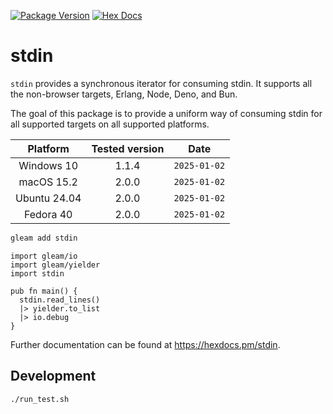 [![Package Version](https://img.shields.io/hexpm/v/stdin)](https://hex.pm/packages/stdin)
[![Hex Docs](https://img.shields.io/badge/hex-docs-ffaff3)](https://hexdocs.pm/stdin/)

# stdin

`stdin` provides a synchronous iterator for consuming stdin. It supports all the non-browser targets, Erlang, Node, Deno, and Bun.

The goal of this package is to provide a uniform way of consuming stdin for all supported targets on all supported platforms.

| Platform     | Tested version | Date         |
|:------------:|:-------------:|:------------:|
| Windows 10   | 1.1.4         | `2025-01-02` |
| macOS 15.2   | 2.0.0         | `2025-01-02` |
| Ubuntu 24.04 | 2.0.0         | `2025-01-02` |
| Fedora 40    | 2.0.0         | `2025-01-02` |

```sh
gleam add stdin
```

```gleam
import gleam/io
import gleam/yielder
import stdin

pub fn main() {
  stdin.read_lines()
  |> yielder.to_list
  |> io.debug
}

```

Further documentation can be found at <https://hexdocs.pm/stdin>.

## Development

```sh
./run_test.sh
```
